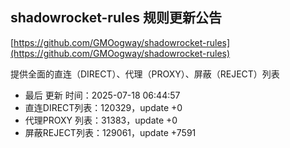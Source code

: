 ## shadowrocket-rules 规则更新公告

[https://github.com/GMOogway/shadowrocket-rules](https://github.com/GMOogway/shadowrocket-rules)

提供全面的直连（DIRECT）、代理（PROXY）、屏蔽（REJECT）列表
- 最后 更新 时间：2025-07-18 06:44:57
- 直连DIRECT列表：120329，update +0
- 代理PROXY 列表：31383，update +0
- 屏蔽REJECT列表：129061，update +7591